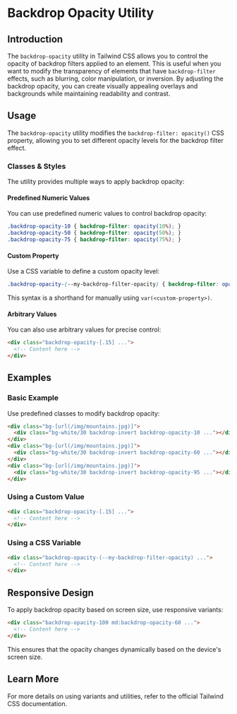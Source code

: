 # Backdrop Opacity Utility

## Introduction
The `backdrop-opacity` utility in Tailwind CSS allows you to control the opacity of backdrop filters applied to an element. This is useful when you want to modify the transparency of elements that have `backdrop-filter` effects, such as blurring, color manipulation, or inversion. By adjusting the backdrop opacity, you can create visually appealing overlays and backgrounds while maintaining readability and contrast.

## Usage
The `backdrop-opacity` utility modifies the `backdrop-filter: opacity()` CSS property, allowing you to set different opacity levels for the backdrop filter effect.

### Classes & Styles
The utility provides multiple ways to apply backdrop opacity:

#### Predefined Numeric Values
You can use predefined numeric values to control backdrop opacity:
```css
.backdrop-opacity-10 { backdrop-filter: opacity(10%); }
.backdrop-opacity-50 { backdrop-filter: opacity(50%); }
.backdrop-opacity-75 { backdrop-filter: opacity(75%); }
```

#### Custom Property
Use a CSS variable to define a custom opacity level:
```css
.backdrop-opacity-(--my-backdrop-filter-opacity) { backdrop-filter: opacity(var(--my-backdrop-filter-opacity)); }
```
This syntax is a shorthand for manually using `var(<custom-property>)`.

#### Arbitrary Values
You can also use arbitrary values for precise control:
```html
<div class="backdrop-opacity-[.15] ...">
  <!-- Content here -->
</div>
```

## Examples

### Basic Example
Use predefined classes to modify backdrop opacity:
```html
<div class="bg-[url(/img/mountains.jpg)]">
  <div class="bg-white/30 backdrop-invert backdrop-opacity-10 ..."></div>
</div>
<div class="bg-[url(/img/mountains.jpg)]">
  <div class="bg-white/30 backdrop-invert backdrop-opacity-60 ..."></div>
</div>
<div class="bg-[url(/img/mountains.jpg)]">
  <div class="bg-white/30 backdrop-invert backdrop-opacity-95 ..."></div>
</div>
```

### Using a Custom Value
```html
<div class="backdrop-opacity-[.15] ...">
  <!-- Content here -->
</div>
```

### Using a CSS Variable
```html
<div class="backdrop-opacity-(--my-backdrop-filter-opacity) ...">
  <!-- Content here -->
</div>
```

## Responsive Design
To apply backdrop opacity based on screen size, use responsive variants:
```html
<div class="backdrop-opacity-100 md:backdrop-opacity-60 ...">
  <!-- Content here -->
</div>
```
This ensures that the opacity changes dynamically based on the device's screen size.

## Learn More
For more details on using variants and utilities, refer to the official Tailwind CSS documentation.

